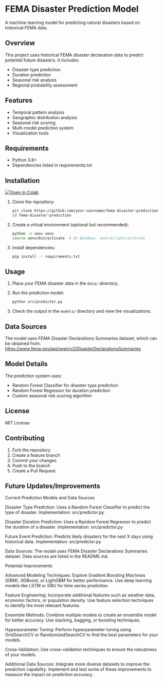 # FEMA Disaster Prediction Model

A machine learning model for predicting natural disasters based on historical FEMA data.

## Overview

This project uses historical FEMA disaster declaration data to predict potential future disasters. It includes:
- Disaster type prediction
- Duration prediction
- Seasonal risk analysis
- Regional probability assessment

## Features

- Temporal pattern analysis
- Geographic distribution analysis
- Seasonal risk scoring
- Multi-model prediction system
- Visualization tools

## Requirements

- Python 3.8+
- Dependencies listed in requirements.txt

## Installation

[![Open In Colab](https://colab.research.google.com/assets/colab-badge.svg)](https://colab.research.google.com/github/your-username/fema-disaster-prediction/blob/main/notebooks/exploratory_analysis.ipynb)


1. Clone the repository:
   ```bash
   git clone https://github.com/your-username/fema-disaster-prediction.git
   cd fema-disaster-prediction
   ```

2. Create a virtual environment (optional but recommended):
   ```bash
   python -m venv venv
   source venv/bin/activate  # On Windows: venv\Scripts\activate
   ```

3. Install dependencies:
   ```bash
   pip install -r requirements.txt
   ```

## Usage

1. Place your FEMA disaster data in the `data/` directory.

2. Run the prediction model:
   ```bash
   python src/predictor.py
   ```

3. Check the output in the `models/` directory and view the visualizations.

## Data Sources

The model uses FEMA Disaster Declarations Summaries dataset, which can be obtained from:
https://www.fema.gov/api/open/v2/DisasterDeclarationsSummaries

## Model Details

The prediction system uses:
- Random Forest Classifier for disaster type prediction
- Random Forest Regressor for duration prediction
- Custom seasonal risk scoring algorithm

## License

MIT License

## Contributing

1. Fork the repository
3. Create a feature branch
4. Commit your changes
5. Push to the branch
6. Create a Pull Request

## Future Updates/Improvements
Current Prediction Models and Data Sources

Disaster Type Prediction:
Uses a Random Forest Classifier to predict the type of disaster.
Implementation: src/predictor.py

Disaster Duration Prediction:
Uses a Random Forest Regressor to predict the duration of a disaster.
Implementation: src/predictor.py

Future Event Prediction:
Predicts likely disasters for the next X days using historical data.
Implementation: src/predictor.py

Data Sources:
The model uses FEMA Disaster Declarations Summaries dataset.
Data sources are listed in the README.md.

Potential Improvements

Advanced Modeling Techniques:
Explore Gradient Boosting Machines (GBM), XGBoost, or LightGBM for better performance.
Use deep learning models like LSTM or GRU for time series prediction.

Feature Engineering:
Incorporate additional features such as weather data, economic factors, or population density.
Use feature selection techniques to identify the most relevant features.

Ensemble Methods:
Combine multiple models to create an ensemble model for better accuracy.
Use stacking, bagging, or boosting techniques.

Hyperparameter Tuning:
Perform hyperparameter tuning using GridSearchCV or RandomizedSearchCV to find the best parameters for your models.

Cross-Validation:
Use cross-validation techniques to ensure the robustness of your models.

Additional Data Sources:
Integrate more diverse datasets to improve the prediction capability.
Implement and test some of these improvements to measure the impact on prediction accuracy.
